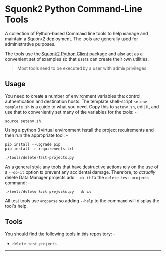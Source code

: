 # Squonk2 Python Command-Line Tools
A collection of Python-based Command line tools to help manage and maintain
a Squonk2 deployment. The tools are generally used for administrative purposes.

The tools use the [Squonk2 Python Client] package and also act as a convenient
set of examples so that users can create their own utilities.

>   Most tools need to be executed by a user with admin privileges.

## Usage
You need to create a number of environment variables that
control authentication and destination hosts. The template shell-script
`setenv-template.sh` is a guide to what you need. Copy this to `setenv.sh`,
edit it, and use that to conveniently set many of the variables for the tools: -

    source setenv.sh

Using a python 3 virtual environment install the project requirements
and then run the appropriate tool: -

    pip install --upgrade pip
    pip install -r requirements.txt

    ./tools/delete-test-projects.py

As a general style any tools that have destructive actions rely on the use of
a `--do-it` option to prevent any accidental damage. Therefore, to _actually_
delete Data Manager projects add `--do-it` to the `delete-test-projects`
command: -

    ./tools/delete-test-projects.py --do-it

All test tools use `argparse` so adding `--help` to the command will
display the tool's help.

## Tools
You should find the following tools in this repository: -

- `delete-test-projects`

---

[Squonk2 Python Client]: https://github.com/InformaticsMatters/squonk2-python-client
